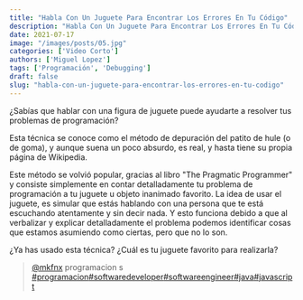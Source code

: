 ```yaml
---
title: "Habla Con Un Juguete Para Encontrar Los Errores En Tu Código"
description: "Habla Con Un Juguete Para Encontrar Los Errores En Tu Código"
date: 2021-07-17
image: "/images/posts/05.jpg"
categories: ['Video Corto']
authors: ['Miguel Lopez']
tags: ['Programación', 'Debugging']
draft: false
slug: "habla-con-un-juguete-para-encontrar-los-errores-en-tu-codigo"
---
```


¿Sabías que hablar con una figura de juguete puede ayudarte a resolver tus problemas de programación?

Esta técnica se conoce como el método de depuración del patito de hule (o de goma), y aunque suena un poco absurdo, es real, y hasta tiene su propia página de Wikipedia.

Este método se volvió popular, gracias al libro "The Pragmatic Programmer" y consiste simplemente en contar detalladamente tu problema de programación a tu juguete u objeto inanimado favorito. La idea de usar el juguete, es simular que estás hablando con una persona que te está escuchando atentamente y sin decir nada. Y esto funciona debido a que al verbalizar y explicar detalladamente el problema podemos identificar cosas que estamos asumiendo como ciertas, pero que no lo son.

¿Ya has usado esta técnica? ¿Cuál es tu juguete favorito para realizarla?

<blockquote class="tiktok-embed" cite="{https://www.tiktok.com/@mkfnx/video/6986117225094614278}" data-video-id="6986117225094614278" style="max-width: 605px;min-width: 325px;" > <section> <a target="_blank" title="@mkfnx" href="https://www.tiktok.com/@mkfnx?refer=embed">@mkfnx</a> programacion  s </section> <a title="programacion" target="_blank" href="https://www.tiktok.com/tag/programacion?refer=embed">#programacion</a><a title="softwaredeveloper" target="_blank" href="https://www.tiktok.com/tag/softwaredeveloper?refer=embed">#softwaredeveloper</a><a title="softwareengineer" target="_blank" href="https://www.tiktok.com/tag/softwareengineer?refer=embed">#softwareengineer</a><a title="java" target="_blank" href="https://www.tiktok.com/tag/java?refer=embed">#java</a><a title="javascript" target="_blank" href="https://www.tiktok.com/tag/javascript?refer=embed">#javascript</a> </blockquote> <script async src="https://www.tiktok.com/embed.js"></script>


